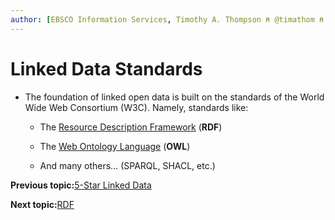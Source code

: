 ```yaml
---
author: [EBSCO Information Services, Timothy A. Thompson ⍝ @timathom ⍝ @timathom@indieweb.social, timothy.thompson@yale.edu]
---
```


# Linked Data Standards

-   The foundation of linked open data is built on the standards of the World Wide Web Consortium \(W3C\). Namely, standards like:

    -   The [Resource Description Framework](https://es.wikipedia.org/wiki/Resource_Description_Framework) \(**RDF**\)

    -   The [Web Ontology Language](https://www.w3.org/2007/09/OWL-Overview-es.html) \(**OWL**\)

    -   And many others… \(SPARQL, SHACL, etc.\)


**Previous topic:**[5-Star Linked Data](../../day_1/lesson_1/five_star_linked_data.md)

**Next topic:**[RDF](../../day_1/lesson_1/rdf.md)


